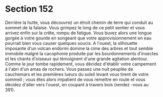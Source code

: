 # Section 152

Derrière la hutte, vous découvrez un étroit chemin de terre qui
conduit au sommet de la falaise. Vous grimpez le long de ce petit
sentier et vous arrivez enfin sur la crête, rompu de fatigue. Vous
buvez alors une longue gorgée à votre gourde en songeant que
votre approvisionnement en eau pourrait bien vous causer quelques
soucis. A l'ouest, la silhouette imposante d'un volcan endormi
domine la cime des arbres et tout semble immobile malgré la
cacophonie produite par les bourdonnements d'insectes et les
chants d'oiseaux qui témoignent d'une grande agitation alentour.
Comme le jour tombe rapidement, vous décidez d'établir votre
campement à  l'abri d'un amas de rochers. Vous passez une nuit
peuplée de cauchemars et les premières lueurs du soleil levant vous
tirent de votre sommeil ; vous êtes alors impatient de vous remettre
en route et vous décidez d'aller vers l'ouest, en coupant à travers
bois (rendez -vous au  391).